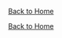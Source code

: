 [Back to Home](https://forhago.github.io/brianye.github.io/)

[Back to Home](https://forhago.github.io/brianye.github.io/)